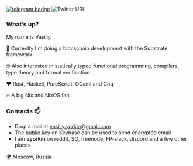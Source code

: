[![telegram badge](https://img.shields.io/badge/%40vyorkin-telegram-%23fff)](https://t.me/vyorkin)
![Twitter URL](https://img.shields.io/twitter/url?label=%40yorkin&url=https%3A%2F%2Ftwitter.com%2Fyorkin)

### What’s up?

My name is Vasiliy.

🏢 Currenlty I'm doing a blockchain development with the Substrate framework

:nerd_face: Also interested in statically typed functional programming, compilers, type theory and formal verification.

❤️ Rust, Haskell, PureScript, OCaml and Coq

🔥 A big Nix and NixOS fan.

### Contacts :mailbox:

* Drop a mail at <vasiliy.yorkin@gmail.com>
* The [public key](https://keybase.io/vyorkin) on Keybase can be used to send encrypted email
* I am **vyorkin** on reddit, SO, freenode, FP-slack, discord and a few other places

🌍 Moscow, Russia
